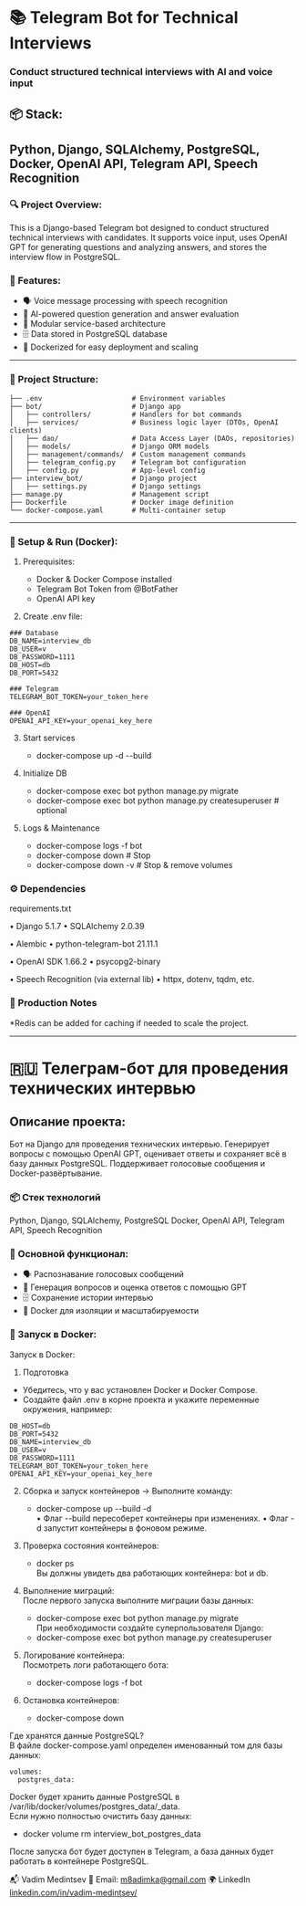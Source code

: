 # 📚 Telegram Bot for Technical Interviews

### Conduct structured technical interviews with AI and voice input

## 📦 Stack:
Python, Django, SQLAlchemy, PostgreSQL, Docker,
OpenAI API, Telegram API, Speech Recognition
---
### 🔍 Project Overview:

This is a Django-based Telegram bot designed to conduct structured technical interviews with candidates.
It supports voice input, uses OpenAI GPT for generating questions and analyzing answers, and stores the interview flow in PostgreSQL.

### 🧠 Features:
- 🗣 Voice message processing with speech recognition
- 🤖 AI-powered question generation and answer evaluation
- 🧩 Modular service-based architecture
- 🗄 Data stored in PostgreSQL database
- 🐳 Dockerized for easy deployment and scaling

---
### 📁 Project Structure:

```interview_bot/
├── .env                      # Environment variables
├── bot/                      # Django app
│   ├── controllers/          # Handlers for bot commands
│   ├── services/             # Business logic layer (DTOs, OpenAI clients)
│   ├── dao/                  # Data Access Layer (DAOs, repositories)
│   ├── models/               # Django ORM models
│   ├── management/commands/  # Custom management commands
│   ├── telegram_config.py    # Telegram bot configuration
│   ├── config.py             # App-level config
├── interview_bot/            # Django project
│   ├── settings.py           # Django settings
├── manage.py                 # Management script
├── Dockerfile                # Docker image definition
└── docker-compose.yaml       # Multi-container setup
```

---
### 🔧 Setup & Run (Docker):

1. Prerequisites:

    - Docker & Docker Compose installed
    - Telegram Bot Token from @BotFather
    - OpenAI API key

2. Create .env file:
```
### Database
DB_NAME=interview_db
DB_USER=v
DB_PASSWORD=1111
DB_HOST=db
DB_PORT=5432

### Telegram
TELEGRAM_BOT_TOKEN=your_token_here

### OpenAI
OPENAI_API_KEY=your_openai_key_here
```

3. Start services
    - docker-compose up -d --build

4. Initialize DB
    - docker-compose exec bot python manage.py migrate
    - docker-compose exec bot python manage.py createsuperuser  # optional

5. Logs & Maintenance
    - docker-compose logs -f bot
    - docker-compose down           # Stop
    - docker-compose down -v       # Stop & remove volumes


### ⚙️ Dependencies
requirements.txt

  • Django 5.1.7 
  • SQLAlchemy 2.0.39

  • Alembic 
  • python-telegram-bot 21.11.1

  • OpenAI SDK 1.66.2 
  • psycopg2-binary

  • Speech Recognition (via external lib) 
  • httpx, dotenv, tqdm, etc.

### 🚀 Production Notes
  *Redis can be added for caching if needed to scale the project.

---

# 🇷🇺 Телеграм-бот для проведения технических интервью

## Описание проекта:
Бот на Django для проведения технических интервью. Генерирует вопросы с помощью OpenAI GPT, оценивает ответы и сохраняет всё в базу данных PostgreSQL.
Поддерживает голосовые сообщения и Docker-развёртывание.

### 📦 Стек технологий
Python, Django, SQLAlchemy, PostgreSQL
Docker, OpenAI API, Telegram API, Speech Recognition

### 🔑 Основной функционал:

- 🗣 Распознавание голосовых сообщений
- 🤖 Генерация вопросов и оценка ответов с помощью GPT
- 🗄 Сохранение истории интервью
- 🐳 Docker для изоляции и масштабируемости

### 🚀 Запуск в Docker:
Запуск в Docker:
1. Подготовка
  - Убедитесь, что у вас установлен Docker и Docker Compose.
  - Создайте файл .env в корне проекта и укажите переменные окружения, например:
```
DB_HOST=db
DB_PORT=5432
DB_NAME=interview_db
DB_USER=v
DB_PASSWORD=1111
TELEGRAM_BOT_TOKEN=your_token_here
OPENAI_API_KEY=your_openai_key_here
```

2. Сборка и запуск контейнеров -> Выполните команду:
    - docker-compose up --build -d  
• Флаг --build пересоберет контейнеры при изменениях.
    • Флаг -d запустит контейнеры в фоновом режиме.

3. Проверка состояния контейнеров:
    - docker ps  
Вы должны увидеть два работающих контейнера: bot и db.

4. Выполнение миграций:  
  После первого запуска выполните миграции базы данных:
    - docker-compose exec bot python manage.py migrate  
  При необходимости создайте суперпользователя Django:  
    - docker-compose exec bot python manage.py createsuperuser  

5. Логирование контейнера:  
Посмотреть логи работающего бота:
    - docker-compose logs -f bot

6. Остановка контейнеров:  
    - docker-compose down

Где хранятся данные PostgreSQL?  
В файле docker-compose.yaml определен именованный том для базы данных:
```
volumes:
  postgres_data:
```
Docker будет хранить данные PostgreSQL в /var/lib/docker/volumes/postgres_data/_data.  
Если нужно полностью очистить базу данных:
  - docker volume rm interview_bot_postgres_data  

После запуска бот будет доступен в Telegram, а база данных будет работать в контейнере PostgreSQL.


📬 Vadim Medintsev
📧 Email: m8adimka@gmail.com
🌍 LinkedIn [linkedin.com/in/vadim-medintsev/](https://www.linkedin.com/in/vadim-medintsev/)

